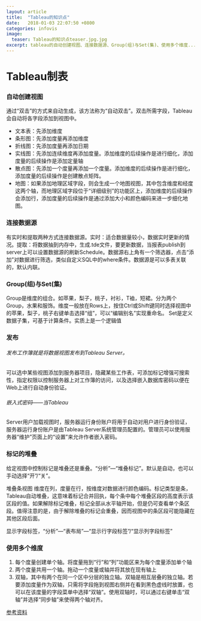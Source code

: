 ```yaml
---
layout: article
title:  "Tableau的知识点"
date:   2018-01-03 22:07:50 +0800
categories: infovis 
image:
  teaser: Tableau的知识点teaser.jpg.jpg
excerpt: tableau的自动创建视图、连接数据源、Group(组)与Set(集)、使用多个维度......
---
```


# Tableau制表

### 自动创建视图
通过“双击”的方式来自动生成，该方法称为“自动双击”。双击所需字段，Tableau会自动将各字段添加到视图中。

- 文本表：先添加维度
- 条形图：先添加度量再添加维度
- 折线图：先添加度量再添加日期
- 实线图：先添加连续维度再添加度量。添加维度的后续操作是进行细化，添加度量的后续操作是添加定量轴
- 散点图：先添加一个度量再添加一个度量。添加维度的后续操作是进行细化，添加度量的后续操作是创建散点矩阵。
- 地图：如果添加地理区域字段，则会生成一个地图视图，其中包含维度和经度这两个轴，而地理区域字段位于“详细级别”的功能区上，添加维度的后续操作会添加行，添加度量的后续操作是通过添加大小和颜色编码来进一步细化地图。

### 连接数据源
有实时和提取两种方式连接数据源。实时：适合数据量较小，数据实时更新的情况。提取：将数据抽到内存中，生成.tde文件，要更新数据，当报表publish到server上可以设置数据源的刷新Schedule。数据源右上角有一个筛选器，点击“添加”对数据进行筛选，类似自定义SQL中的where条件。数据源是可以多表关联的，默认内联。

### Group(组)与Set(集)
Group是维度的组合。如苹果，梨子，桃子，衬衫，T裇，短裙。分为两个Group，水果和服饰。维度一般放在Rows上，按住Ctrl或Shift键同时选择视图中的苹果，梨子，桃子右键单击选择“组”，可以“编辑别名”实现重命名。
Set是定义数据子集，可基于计算条件。实质上是一个逻辑值

### 发布
###### 发布工作簿就是将数据视图发布到Tableau Server。
可以选中某些视图添加到服务器项目，隐藏某些工作表，可添加标记增强可搜索性，指定权限以控制服务器上对工作簿的访问，以及选择嵌入数据库密码以便在Web上进行自动身份验证。

###### 嵌入式密码——当Tableau
Server用户加载视图时，服务器运行身份账户将用于自动对用户进行身份验证，服务器运行身份账户是由Tableau Server系统管理员配置的。管理员可以使用服务器“维护”页面上的“设置”来允许作者嵌入密码。

### 标记的堆叠
给定视图中控制标记是堆叠还是重叠。“分析”—“堆叠标记”。默认是自动，也可以手动选择“开”/“关”。

堆叠条视图
维度在列，度量在行，按维度对数据进行颜色编码。标记类型是条，Tableau自动堆叠，这意味着标记合并回执，每个条中每个堆叠区段的高度表示该区段的值。如果解除标记堆叠，标记全部从水平轴开始，但是仍可查看单个条区段。值得注意的是，由于解除堆叠的标记会重叠，因而视图中的条区段可能隐藏在其他区段后面。

显示字段标签，“分析”—“表布局”—“显示行字段标签”/“显示列字段标签”

### 使用多个维度
1. 每个度量创建单个轴。将度量拖到“行”和“列”功能区来为每个度量添加单个轴
1. 两个度量共用一个轴。拖动一个度量或轴并将其放在现有轴上
1. 双轴，其中有两个在同一个区中分层的独立轴。双轴是相互层叠的独立轴。若要添加度量作为双轴，只需将字段拖到视图右侧并在看到黑色虚线时放置，也可以在该度量的字段菜单中选择“双轴”。使用双轴时，可以通过右键单击“双轴”并选择“同步轴”来使得两个轴对齐。

[参考资料](http://www.xueqing.tv/cms/article/90)